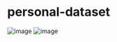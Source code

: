 # personal-dataset
![image](https://user-images.githubusercontent.com/91508008/144691483-0eae6159-760a-417b-bcfd-e3f123bcc4fd.png)
![image](https://user-images.githubusercontent.com/91508008/144691560-c786fb4f-5bbd-428b-bf4f-82229dc34a1c.png)

